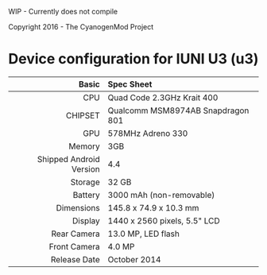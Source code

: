 WIP - Currently does not compile

Copyright 2016 - The CyanogenMod Project

Device configuration for IUNI U3 (u3)
=====================================

Basic   | Spec Sheet
-------:|:-------------------------
CPU     | Quad Code 2.3GHz Krait 400
CHIPSET | Qualcomm MSM8974AB Snapdragon 801
GPU     | 578MHz Adreno 330
Memory  | 3GB
Shipped Android Version | 4.4
Storage | 32 GB
Battery | 3000 mAh (non-removable)
Dimensions | 145.8 x 74.9 x 10.3 mm
Display | 1440 x 2560 pixels, 5.5" LCD
Rear Camera  | 13.0 MP, LED flash
Front Camera | 4.0 MP
Release Date | October 2014
